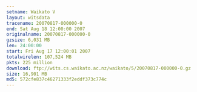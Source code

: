 ```yaml
---
setname: Waikato V
layout: witsdata
tracename: 20070817-000000-0
end: Sat Aug 18 12:00:00 2007
originalname: 20070817-000000-0
gzsize: 6,031 MB
len: 24:00:00
start: Fri Aug 17 12:00:01 2007
totalwirelen: 107,524 MB
pkts: 225 million
download: ftp://wits.cs.waikato.ac.nz/waikato/5/20070817-000000-0.gz
size: 16,901 MB
md5: 572cfe837c46271333f2eddf373c774c
---
```

